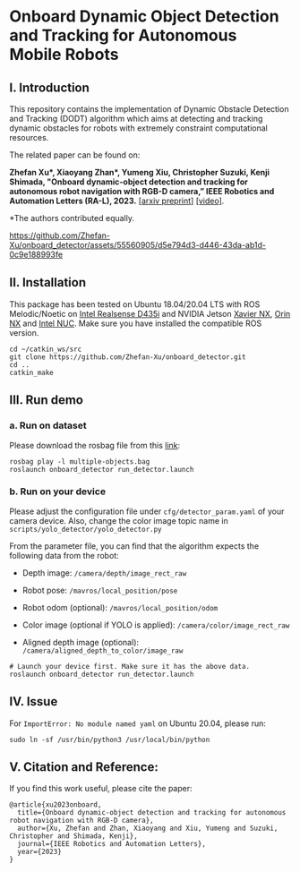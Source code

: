 # Onboard Dynamic Object Detection and Tracking for Autonomous Mobile Robots  
## I. Introduction
This repository contains the implementation of Dynamic Obstacle Detection and Tracking (DODT) algorithm which aims at detecting and tracking dynamic obstacles for robots with extremely constraint computational resources.

The related paper can be found on:

**Zhefan Xu\*, Xiaoyang Zhan\*, Yumeng Xiu, Christopher Suzuki, Kenji Shimada, "Onboard dynamic-object detection and tracking for autonomous robot navigation with RGB-D camera,” IEEE Robotics and Automation Letters (RA-L), 2023.** [\[arxiv preprint\]](https://arxiv.org/pdf/2303.00132.pdf) [\[video\]](https://youtu.be/9dKX3BRnxyw).

*The authors contributed equally.



https://github.com/Zhefan-Xu/onboard_detector/assets/55560905/d5e794d3-d446-43da-ab1d-0c9e188993fe

## II. Installation
This package has been tested on Ubuntu 18.04/20.04 LTS with ROS Melodic/Noetic on [Intel Realsense D435i](https://www.intelrealsense.com/depth-camera-d435i/) and NVIDIA Jetson [Xavier NX](https://www.nvidia.com/en-us/autonomous-machines/embedded-systems/jetson-xavier-series/), [Orin NX](https://www.nvidia.com/en-us/autonomous-machines/embedded-systems/jetson-orin/) and [Intel NUC](https://www.intel.com/content/www/us/en/products/details/nuc.html). Make sure you have installed the compatible ROS version. 
```
cd ~/catkin_ws/src
git clone https://github.com/Zhefan-Xu/onboard_detector.git
cd ..
catkin_make
```

## III. Run demo
### a. Run on dataset
Please download the rosbag file from this [link](https://cmu.box.com/s/aiixv3p3pzufodsrcv8a2yqpiibu28ds):
```
rosbag play -l multiple-objects.bag
roslaunch onboard_detector run_detector.launch
```

### b. Run on your device
Please adjust the configuration file under ```cfg/detector_param.yaml``` of your camera device. Also, change the color image topic name in ```scripts/yolo_detector/yolo_detector.py```

From the parameter file, you can find that the algorithm expects the following data from the robot:

- Depth image: ```/camera/depth/image_rect_raw```

- Robot pose: ```/mavros/local_position/pose```

- Robot odom (optional): ```/mavros/local_position/odom```

- Color image (optional if YOLO is applied): ```/camera/color/image_rect_raw```

- Aligned depth image (optional): ```/camera/aligned_depth_to_color/image_raw```

```
# Launch your device first. Make sure it has the above data.
roslaunch onboard_detector run_detector.launch
```

## IV. Issue
For ```ImportError: No module named yaml``` on Ubuntu 20.04, please run: 
```
sudo ln -sf /usr/bin/python3 /usr/local/bin/python
```

## V. Citation and Reference:
If you find this work useful, please cite the paper:
```
@article{xu2023onboard,
  title={Onboard dynamic-object detection and tracking for autonomous robot navigation with RGB-D camera},
  author={Xu, Zhefan and Zhan, Xiaoyang and Xiu, Yumeng and Suzuki, Christopher and Shimada, Kenji},
  journal={IEEE Robotics and Automation Letters},
  year={2023}
}
